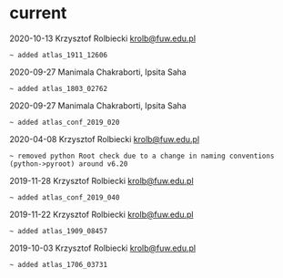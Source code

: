 # current
2020-10-13   Krzysztof Rolbiecki <krolb@fuw.edu.pl>
        
    ~ added atlas_1911_12606

2020-09-27   Manimala Chakraborti, Ipsita Saha

    ~ added atlas_1803_02762

2020-09-27   Manimala Chakraborti, Ipsita Saha

    ~ added atlas_conf_2019_020

2020-04-08   Krzysztof Rolbiecki <krolb@fuw.edu.pl>

    ~ removed python Root check due to a change in naming conventions (python->pyroot) around v6.20 

2019-11-28   Krzysztof Rolbiecki <krolb@fuw.edu.pl>
        
    ~ added atlas_conf_2019_040

2019-11-22   Krzysztof Rolbiecki <krolb@fuw.edu.pl>
        
    ~ added atlas_1909_08457

2019-10-03   Krzysztof Rolbiecki <krolb@fuw.edu.pl>
        
    ~ added atlas_1706_03731
